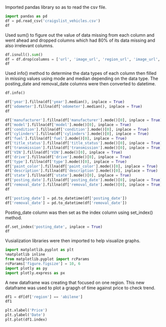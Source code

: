 Imported pandas library so as to read the csv file. 
```python 
import pandas as pd
df = pd.read_csv('craigslist_vehicles.csv')
df
```

Used sum() to figure out the value of data missing from each column and went ahead and dropped columns which had 80% of its data missing and also irrelevant columns.

```python 
df.isnull().sum()
df = df.drop(columns = ['url', 'image_url', 'region_url', 'image_url', 'lat', 'long', 'county', 'size'])
df
```

Used info() method to determine the data types of each column then filled in missing values using mode and median depending on the data type. The posting_date and removal_date columns were then converted to datetime.

```python 
df.info()

df['year'].fillna(df['year'].median(), inplace = True)
df['odometer'].fillna(df['odometer'].median(), inplace = True)
df

df['manufacturer'].fillna(df['manufacturer'].mode()[0], inplace = True)
df['model'].fillna(df['model'].mode()[0], inplace = True)
df['condition'].fillna(df['condition'].mode()[0], inplace = True)
df['cylinders'].fillna(df['cylinders'].mode()[0], inplace = True)
df['fuel'].fillna(df['fuel'].mode()[0], inplace = True)
df['title_status'].fillna(df['title_status'].mode()[0], inplace = True)
df['transmission'].fillna(df['transmission'].mode()[0], inplace = True)
df['VIN'].fillna(df['VIN'].mode()[0], inplace = True)
df['drive'].fillna(df['drive'].mode()[0], inplace = True)
df['type'].fillna(df['type'].mode()[0], inplace = True)
df['paint_color'].fillna(df['paint_color'].mode()[0], inplace = True)
df['description'].fillna(df['description'].mode()[0], inplace = True)
df['state'].fillna(df['state'].mode()[0], inplace = True)
df['posting_date'].fillna(df['posting_date'].mode()[0], inplace = True)
df['removal_date'].fillna(df['removal_date'].mode()[0], inplace = True)
df

df['posting_date'] = pd.to_datetime(df['posting_date'])
df['removal_date'] = pd.to_datetime(df['removal_date'])
```

Posting_date column was then set as the index column using set_index() method.

```python
df.set_index('posting_date', inplace = True)
df
```

Vusialization libraries were then imported to help visualize graphs. 

```python
import matplotlib.pyplot as plt
%matplotlib inline
from matplotlib.pyplot import rcParams
rcParams['figure.figsize'] = 10, 6
import plotly as py
import plotly.express as px 
```

A new dataframe was creating that focused on one region. This new dataframe was used to plot a grapgh of time against price to check trend.

```python
df1 = df[df['region'] == 'abilene']
df1

plt.xlabel('Price')
plt.ylabel('Date')
plt.plot(df1.index)
```